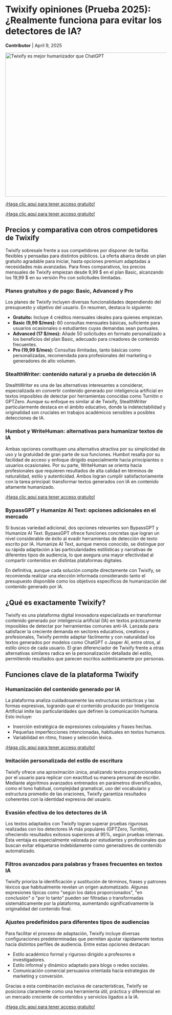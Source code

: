 <h1>Twixify opiniones (Prueba 2025): ¿Realmente funciona para evitar los detectores de IA?</h1>
<p><strong>Contributor</strong> | <time datetime="2025-04-09">April 9, 2025</time></p>

<img src="https://i.ytimg.com/vi/MBl9I_kX9sY/hq720.jpg?sqp=-oaymwEhCK4FEIIDSFryq4qpAxMIARUAAAAAGAElAADIQj0AgKJD&rs=AOn4CLC3_dYmPSmH0ldHAHwy_WLelL5O_A"
  alt="Twixify es mejor humanizador que ChatGPT"
  width="800"
  height="450"
/>

<a target="_blank" href="https://main.twixify.com/register?via=new">¡Haga clic aquí para tener acceso gratuito!</a>

<a target="_blank" href="https://main.twixify.com/register?via=new">¡Haga clic aquí para tener acceso gratuito!</a>


<h2>Precios y comparativa con otros competidores de Twixify</h2>

<p>Twixify sobresale frente a sus competidores por disponer de tarifas flexibles y pensadas para distintos públicos. La oferta abarca desde un plan gratuito agradable para iniciar, hasta opciones premium adaptadas a necesidades más avanzadas. Para fines comparativos, los precios mensuales de Twixify empiezan desde 9,99 $ en el plan Basic, alcanzando los 19,99 $ en su versión Pro con solicitudes ilimitadas.</p>

<h3>Planes gratuitos y de pago: Basic, Advanced y Pro</h3>

<p>Los planes de Twixify incluyen diversas funcionalidades dependiendo del presupuesto y objetivo del usuario. En resumen, destaca lo siguiente:</p>

<ul>
  <li><strong>Gratuito:</strong> Incluye 4 créditos mensuales ideales para quienes empiezan.</li>
  <li><strong>Basic (9,99 $/mes):</strong> 60 consultas mensuales básicas, suficiente para usuarios ocasionales o estudiantes cuyas demandas sean puntuales.</li>
  <li><strong>Advanced (17 $/mes):</strong> Añade 50 solicitudes en formato personalizado a los beneficios del plan Basic, adecuado para creadores de contenido frecuentes.</li>
  <li><strong>Pro (19,99 $/mes):</strong> Consultas ilimitadas, tanto básicas como personalizadas, recomendada para profesionales del marketing o generadores de alto volumen.</li>
</ul>

<h3>StealthWriter: contenido natural y a prueba de detección IA</h3>

<p>StealthWriter es una de las alternativas interesantes a considerar, especializada en convertir contenido generado por inteligencia artificial en textos imposibles de detectar por herramientas conocidas como Turnitin o GPTZero. Aunque su enfoque es similar al de Twixify, StealthWriter particularmente destaca en el ámbito educativo, donde la indetectabilidad y originalidad son cruciales en trabajos académicos sensibles a posibles detecciones de IA.</p>

<h3>Humbot y WriteHuman: alternativas para humanizar textos de IA</h3>

<p>Ambas opciones constituyen una alternativa atractiva por su simplicidad de uso y la gratuidad de gran parte de sus funciones. Humbot resalta por su facilidad de acceso y enfoque dirigido especialmente hacia principiantes o usuarios ocasionales. Por su parte, WriteHuman se orienta hacia profesionales que requieren resultados de alta calidad en términos de naturalidad, estilo y autenticidad. Ambos logran cumplir satisfactoriamente con la tarea principal: transformar textos generados con IA en contenido altamente humanizado.</p>

<a target="_blank" href="https://main.twixify.com/register?via=new">¡Haga clic aquí para tener acceso gratuito!</a>

<h3>BypassGPT y Humanize AI Text: opciones adicionales en el mercado</h3>

<p>Si buscas variedad adicional, dos opciones relevantes son BypassGPT y Humanize AI Text. BypassGPT ofrece funciones concretas que logran un nivel considerable de éxito al evadir herramientas de detección de texto escrito por IA. Humanize AI Text, aunque menos conocido, se distingue por su rápida adaptación a las particularidades estilísticas y narrativas de diferentes tipos de audiencia, lo que asegura una mayor efectividad al compartir contenidos en distintas plataformas digitales.</p>

<p>En definitiva, aunque cada solución compite directamente con Twixify, se recomienda realizar una elección informada considerando tanto el presupuesto disponible como los objetivos específicos de humanización del contenido generado por IA.</p>
<h2>¿Qué es exactamente Twixify?</h2>
<p>Twixify es una plataforma digital innovadora especializada en transformar contenido generado por inteligencia artificial (IA) en textos prácticamente imposibles de detectar por herramientas comunes anti-IA. Lanzada para satisfacer la creciente demanda en sectores educativos, creativos y profesionales, Twixify permite adaptar fácilmente y con naturalidad los textos generados por modelos como ChatGPT o Jasper AI, entre otros, al estilo único de cada usuario. El gran diferenciador de Twixify frente a otras alternativas similares radica en la personalización detallada del estilo, permitiendo resultados que parecen escritos auténticamente por personas.</p>

<h2>Funciones clave de la plataforma Twixify</h2>

<h3>Humanización del contenido generado por IA</h3>
<p>La plataforma analiza cuidadosamente las estructuras sintácticas y las formas expresivas, logrando que el contenido producido por Inteligencia Artificial imite las particularidades que definen la comunicación humana. Esto incluye:</p>
<ul>
    <li>Inserción estratégica de expresiones coloquiales y frases hechas.</li>
    <li>Pequeñas imperfecciones intencionadas, habituales en textos humanos.</li>
    <li>Variabilidad en ritmo, fraseo y selección léxica.</li>
</ul>

<a target="_blank" href="https://main.twixify.com/register?via=new">¡Haga clic aquí para tener acceso gratuito!</a>

<h3>Imitación personalizada del estilo de escritura</h3>
<p>Twixify ofrece una aproximación única, analizando textos proporcionados por el usuario para replicar con exactitud su manera personal de escribir. Mediante algoritmos avanzados entrenados en parámetros diversificados, como el tono habitual, complejidad gramatical, uso del vocabulario y estructura promedio de las oraciones, Twixify garantiza resultados coherentes con la identidad expresiva del usuario.</p>

<h3>Evasión efectiva de los detectores de IA</h3>
<p>Los textos adaptados con Twixify logran superar pruebas rigurosas realizadas con los detectores IA más populares (GPTZero, Turnitin), ofreciendo resultados exitosos superiores al 95%, según pruebas internas. Esta ventaja es especialmente valorada por estudiantes y profesionales que buscan evitar etiquetarse indebidamente como generadores de contenido automatizado.</p>

<h3>Filtros avanzados para palabras y frases frecuentes en textos IA</h3>
<p>Twixify prioriza la identificación y sustitución de términos, frases y patrones léxicos que habitualmente revelan un origen automatizado. Algunas expresiones típicas como "según los datos proporcionados", "en conclusión" o "por lo tanto" pueden ser filtradas o transformadas sistemáticamente por la plataforma, aumentando significativamente la originalidad del contenido final.</p>

<h3>Ajustes predefinidos para diferentes tipos de audiencias</h3>
<p>Para facilitar el proceso de adaptación, Twixify incluye diversas configuraciones predeterminadas que permiten ajustar rápidamente textos hacia distintos perfiles de audiencia. Entre estas opciones destacan:</p>
<ul>
    <li>Estilo académico formal y riguroso dirigido a profesores e investigadores.</li>
    <li>Estilo informal y dinámico adaptado para blogs o redes sociales.</li>
    <li>Comunicación comercial persuasiva orientada hacia estrategias de marketing y conversión.</li>
</ul>

<p>Gracias a esta combinación exclusiva de características, Twixify se posiciona claramente como una herramienta útil, práctica y diferencial en un mercado creciente de contenidos y servicios ligados a la IA.</p>

<a target="_blank" href="https://main.twixify.com/register?via=new">¡Haga clic aquí para tener acceso gratuito!</a>
